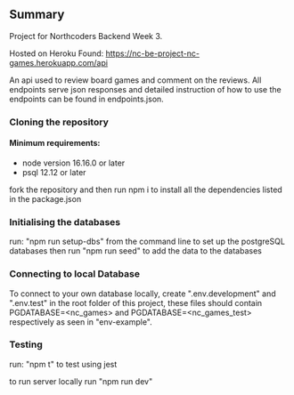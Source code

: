 ## Summary

Project for Northcoders Backend Week 3.

Hosted on Heroku
Found: https://nc-be-project-nc-games.herokuapp.com/api

An api used to review board games and comment on the reviews. All endpoints serve json responses and detailed instruction of how to use the endpoints can be found in endpoints.json.

### Cloning the repository

#### Minimum requirements:

- node version 16.16.0 or later
- psql 12.12 or later

fork the repository and then run npm i to install all the dependencies listed in the package.json

### Initialising the databases

run: "npm run setup-dbs" from the command line to set up the postgreSQL databases
then run "npm run seed" to add the data to the databases

### Connecting to local Database

To connect to your own database locally, create ".env.development" and ".env.test" in the root folder of this project, these files should contain PGDATABASE=<nc_games> and PGDATABASE=<nc_games_test> respectively as seen in "env-example".

### Testing

run: "npm t" to test using jest

to run server locally run "npm run dev"
